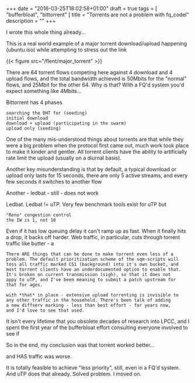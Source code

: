 +++
date = "2016-03-25T18:02:58+01:00"
draft = true
tags = [ "bufferbloat", "bittorrent" ]
title = "Torrents are not a problem with fq_codel"
description = ""
+++

I wrote this whole thing already...

This is a real world example of a major torrent download/upload happening
(ubuntu.iso) while attempting to stress out the link

{{< figure src="/flent/major_torrent" >}}

There are 64 torrent flows competing here against 4 download and 4 upload
flows, and the total bandwidth achieved is 50Mbits for the "normal" flows,
and 25Mbit for the other 64. Why is that? With a FQ'd system you'd expect
something like 4Mbits...

Bittorrent has 4 phases

	searching the DHT for (seeding)
	initial download
	download + upload (participating in the swarm)
	upload only (seeding)

One of the many mis-understood things about torrents are that while they
were a big problem when the protocol first came out, much work took
place to make it kinder and gentler. All torrent clients have the ability
to artificially rate limit the upload (usually on a diurnal basis).

Another key misunderstanding is that by default, a typical download or upload
only lasts for 15 seconds, there are only 5 active streams, and every few seconds it switches to another flow

Another - ledbat - still - does not work

Ledbat. Ledbat != uTP. Very few benchmark tools exist for uTP but

	"Reno" congestion control
	the IW is 1, not 10

Even if it has low queuing delay it can't ramp up as fast. When it finally
hits a drop, it backs off harder. Web traffic, in particular, cuts through
torrent traffic like butter - a

	There ARE things that can be done to make torrent even less of a
	problem. The default prioritization scheme of the sqm-scripts will
	toss all traffic marked CS1 (background) into it's own bucket, and
	most torrent clients have an underdocumented option to enable that.
	It's broken on current transmission (sigh), so that it does not
	appy to uTP, and I've been meaning to submit a patch upstream for
	that for ages.

	with *that* in place - extensive upload torrenting is invisible to
	any other traffic in the household. There's been talk of adding
	a new diffserv marking - less than best effort - for years now,
	and I'd love to see that used.

It isn't every lifetime that you obsolete decades of research into LPCC,
and I spent the first year of the bufferbloat effort consulting everyone
involved to see if

So in the end, my conclusion was that torrent worked better...

and HAS traffic was worse.

It is totally feasible to achieve "less priority", still, even in a FQ'd
system. And uTP does that already. Solved problem. I moved on.
